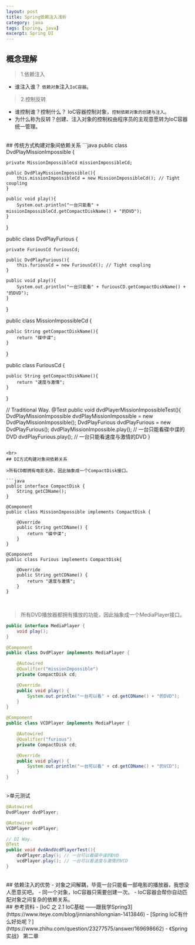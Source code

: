 ```yaml
---
layout: post
title: Spring依赖注入浅析
category: java
tags: [spring, java]
excerpt: Spring DI
---
```

## 概念理解
> 1.依赖注入  

- 谁注入谁？ `依赖对象`注入`IoC容器`。  

> 2.控制反转  

- 谁控制谁？控制什么？ IoC容器控制对象，`控制依赖对象的创建与注入`。
- 为什么称为反转？创建、注入对象的控制权由程序员的主观意愿转为IoC容器统一管理。
 
<br>
## 传统方式构建对象间依赖关系
```java
public class DvdPlayMissionImpossible {

    private MissionImpossibleCd missionImpossibleCd;

    public DvdPlayMissionImpossible(){
        this.missionImpossibleCd = new MissionImpossibleCd(); // Tight coupling
    }

    public void play(){
        System.out.println("一台只能看" + missionImpossibleCd.getCompactDiskName() + "的DVD");
    }
}

public class DvdPlayFurious {

    private FuriousCd furiousCd;

    public DvdPlayFurious(){
        this.furiousCd = new FuriousCd(); // Tight coupling
    }

    public void play(){
        System.out.println("一台只能看" + furiousCD.getCompactDiskName() + "的DVD");
    }
}


public class MissionImpossibleCd {

    public String getCompactDiskName(){
        return "碟中谍";
    }
}

public class FuriousCd {

    public String getCompactDiskName(){
        return "速度与激情";
    }
}

// Traditional Way.
@Test
public void dvdPlayerMissionImpossibleTest(){
    DvdPlayMissionImpossible dvdPlayMissionImpossible = new DvdPlayMissionImpossible();
    DvdPlayFurious           dvdPlayFurious           = new DvdPlayFurious();
    dvdPlayMissionImpossible.play(); // 一台只能看碟中谍的DVD
    dvdPlayFurious.play();           // 一台只能看速度与激情的DVD
}
```
 
<br>
## DI方式构建对象间依赖关系  

>所有CD都拥有电影名称，因此抽象成一个CompactDisk接口。  

```java
public interface CompactDisk {
    String getCDName();
}

@Component
public class MissionImpossible implements CompactDisk {

    @Override
    public String getCDName() {
        return "碟中谍";
    }
}

@Component
public class Furious implements CompactDisk{

    @Override
    public String getCDName() {
        return "速度与激情";
    }
}
```
  
<br>

>所有DVD播放器都拥有播放的功能，因此抽象成一个MediaPlayer接口。  

```java
public interface MediaPlayer {
    void play();
}

@Component
public class DvdPlayer implements MediaPlayer {

    @Autowired
    @Qualifier("missionImpossible")
    private CompactDisk cd;

    @Override
    public void play() {
        System.out.println("一台可以看" + cd.getCDName() + "的DVD");
    }
}

@Component
public class VCDPlayer implements MediaPlayer {

    @Autowired
    @Qualifier("furious")
    private CompactDisk cd;

    @Override
    public void play() {
        System.out.println("一台可以看" + cd.getCDName() + "的VCD");
    }
}
```
 
<br>
>单元测试  

```java
@Autowired
DvdPlayer dvdPlayer;

@Autowired
VCDPlayer vcdPlayer;

// DI Way.
@Test
public void dvdAndVcdPlayerTest(){
    dvdPlayer.play(); // 一台可以看碟中谍的DVD
    vcdPlayer.play(); // 一台可以看速度与激情的VCD
}
```
 
<br>
## 依赖注入的优势
- 对象之间解耦，毕竟一台只能看一部电影的播放器，我想没人愿意买吧。
- 同一个对象，IoC容器只需要创建一次。
- IoC容器会帮你自动匹配对象之间复杂的依赖关系。
 
<br>
## 参考资料
- [IoC 之 2.1 IoC基础 ——跟我学Spring3](https://www.iteye.com/blog/jinnianshilongnian-1413846)
- [Spring IoC有什么好处呢？](https://www.zhihu.com/question/23277575/answer/169698662)
- 《Spring实战》 第二章